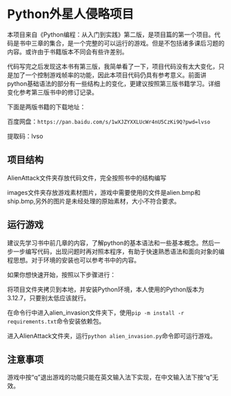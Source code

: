 # Python外星人侵略项目

本项目来自《Python编程：从入门到实践》第二版，是项目篇的第一个项目。代码是书中三章的集合，是一个完整的可以运行的游戏。但是不包括诸多课后习题的内容。或许由于书籍版本不同会有些许差别。

代码写完之后发现这本书有第三版，我简单看了一下，项目代码没有太大变化，只是加了一个控制游戏帧率的功能，因此本项目代码仍具有参考意义。前面讲python基础语法的部分有一些结构上的变化，更建议按照第三版书籍学习。详细变化参考第三版书中的修订记录。

下面是两版书籍的下载地址：

百度网盘：`https://pan.baidu.com/s/1wXJZYXXLUcWr4nU5CzKi9Q?pwd=lvso`

提取码：lvso

## 项目结构

AlienAttack文件夹存放代码文件，完全按照书中的结构编写

images文件夹存放游戏素材图片，游戏中需要使用的文件是alien.bmp和ship.bmp,另外的图片是未经处理的原始素材，大小不符合要求。

## 运行游戏

建议先学习书中前几章的内容，了解python的基本语法和一些基本概念。然后一步一步编写代码，出现问题时再对照本程序，有助于快速熟悉语法和面向对象的编程思想。对于环境的安装也可以参考书中的内容。

如果你想快速开始，按照以下步骤进行：

将项目文件夹拷贝到本地，并安装Python环境，本人使用的Python版本为3.12.7，只要别太低应该就行。

在命令行中进入alien_invasion文件夹下，使用`pip -m install -r requirements.txt`命令安装依赖包。

进入AlienAttack文件夹，运行`python alien_invasion.py`命令即可运行游戏。

## 注意事项

游戏中按“q”退出游戏的功能只能在英文输入法下实现，在中文输入法下按“q”无效。
